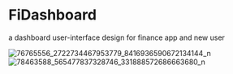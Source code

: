 # FiDashboard
a dashboard user-interface design for finance app and new user 

![76765556_2722734467953779_8416936590672134144_n](https://user-images.githubusercontent.com/46280184/69662391-320e2b80-107c-11ea-9a0d-9e6104865592.jpg)
![78463588_565477837328746_331888572686663680_n](https://user-images.githubusercontent.com/46280184/69662395-333f5880-107c-11ea-8e67-cce49a315cb8.jpg)
